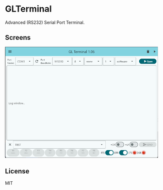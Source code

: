 # GLTerminal

Advanced (RS232) Serial Port Terminal.

## Screens

![GLTerminal version 1.06](./images/mainwnd.png)

## License

MIT